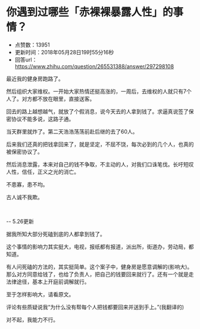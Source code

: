 # 你遇到过哪些「赤裸裸暴露人性」的事情？
- 点赞数：13951
- 更新时间：2018年05月28日19时55分16秒
- 回答url：https://www.zhihu.com/question/265531388/answer/297298108
<body>
 <p data-pid="DmFaq4OE">最近我的健身房跑路了。</p>
 <p data-pid="YxaaCVKO">然后组织大家维权。一开始大家热情还挺高涨的，一周后，去维权的人就只有7个人了。对方都不放在眼里，直接送客。</p>
 <p data-pid="bj18ULlK">回去的路上越想越气，就放了个假消息，说今天去的人拿到钱了。求逼真说签了保密协议不能多说，这路子通。</p>
 <p data-pid="D5dYRKYn">当天群里就炸了。第二天浩浩荡荡前赴后继的去了60人。</p>
 <p data-pid="UpU4_gHx">后来我们还真的把钱拿回来了，就是坚定，不屈不饶，每次必到的几个人，也真的被保密协议了。</p>
 <p data-pid="IS9GWPtt">然后消息泄露，本来对自己的钱不争取，不主动的人，对我们口诛笔伐。长吁短叹人性，信任，正义之光的消亡。</p>
 <p data-pid="u6G9-fgN">不患寡，患不均。</p>
 <p data-pid="N5n4pzMl">古人诚不我欺。</p>
 <p class="ztext-empty-paragraph"><br></p>
 <p data-pid="ZHxn_ob5">-- 5.26更新</p>
 <p data-pid="ai9CDzqF">据我所知大部分死磕到底的人都拿到钱了。</p>
 <p data-pid="CBlQhxA6">这个事情的影响力其实挺大，电视，报纸都有报道，派出所，街道办，劳动局，都知道。</p>
 <p data-pid="oedWRZ0V">有人问死磕的方法的，其实挺简单。这个案子中，健身房是愿意调解的(影响大)。那么对方同意给钱了，也给了负责人，把自己的钱要回来就行了。还有一个就是走法律途径，基本上开庭前调解就行。</p>
 <p data-pid="PG8Hl2qO">至于怎样影响大，请看原文。</p>
 <p data-pid="5mgFsPrQ">评论有些质疑说我“为什么没有帮每个人把钱都要回来并送到手上。”(我翻译的)</p>
 <p data-pid="rDQe-Z8O">对不起，我能力不行。</p>
</body>